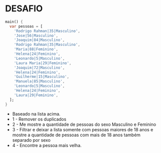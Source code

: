 # DESAFIO

```dart
main() {
  var pessoas = [
    'Rodrigo Rahman|35|Masculino',
    'Jose|56|Masculino',
    'Joaquim|84|Masculino',
    'Rodrigo Rahman|35|Masculino',
    'Maria|88|Feminino',
    'Helena|24|Feminino',
    'Leonardo|5|Masculino',
    'Laura Maria|29|Feminino',
    'Joaquim|72|Masculino',
    'Helena|24|Feminino',
    'Guilherme|15|Masculino',
    'Manuela|85|Masculino',
    'Leonardo|5|Masculino',
    'Helena|24|Feminino',
    'Laura|29|Feminino',
  ];
}
```

- Baseado na lista acima.
- 1 - Remover os duplicados
- 2 - Me mostre a quantidade de pessoas do sexo Masculino e Feminino
- 3 - Filtrar e deixar a lista somente com pessoas maiores de 18 anos
  e mostre a quantidade de pessoas com mais de 18 anos também separado por sexo
- 4 - Encontre a pessoa mais velha.
  ​

